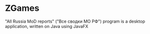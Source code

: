 # ZGames
"All Russia MoD reports" ("Все сводки МО РФ") program is a desktop application, written on Java using JavaFX
